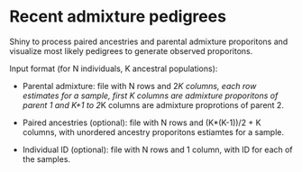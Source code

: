 
# Recent admixture pedigrees

Shiny to process paired ancestries and parental admixture proporitons and visualize most likely pedigrees to generate observed proporitons.

Input format (for N individuals, K ancestral populations):

- Parental admixture: file with N rows and 2*K columns, each row estimates for a sample, first K columns are admixture proporitons of parent 1 and K+1 to 2*K columns are admixture proprotions of parent 2.

- Paired ancestries (optional): file with N rows and (K*(K-1))/2 + K columns, with unordered ancestry proporitons estiamtes for a sample.

- Individual ID (optional): file with N rows and 1 column, with ID for each of the samples.

